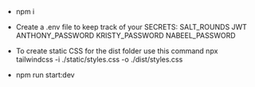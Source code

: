 - npm i
- Create a .env file to keep track of your SECRETS:
SALT_ROUNDS
JWT
ANTHONY_PASSWORD
KRISTY_PASSWORD
NABEEL_PASSWORD

- To create static CSS for the dist folder use this command
  npx tailwindcss -i ./static/styles.css -o ./dist/styles.css
- npm run start:dev

